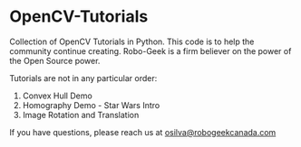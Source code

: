 # OpenCV-Tutorials

Collection of OpenCV Tutorials in Python. This code is to help the community continue creating. 
Robo-Geek is a firm believer on the power of the Open Source power. 

Tutorials are not in any particular order:

1. Convex Hull Demo
2. Homography Demo - Star Wars Intro
3. Image Rotation and Translation

If you have questions, please reach us at osilva@robogeekcanada.com

